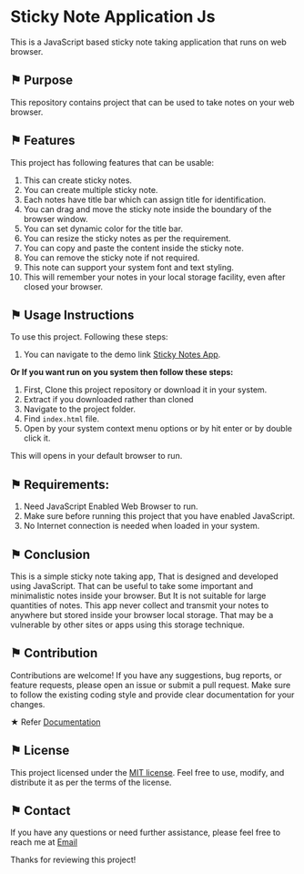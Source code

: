 # Sticky Note Application Js

This is a JavaScript based sticky note taking application that runs on web browser.

## &#9873; Purpose
This repository contains project that can be used to take notes on your web browser.

## &#9873; Features
This project has following features that can be usable:

1. This can create sticky notes.
2. You can create multiple sticky note.
3. Each notes have title bar which can assign title for identification.
4. You can drag and move the sticky note inside the boundary of the browser window.
5. You can set dynamic color for the title bar.
6. You can resize the sticky notes as per the requirement.
7. You can copy and paste the content inside the sticky note.
8. You can remove the sticky note if not required.
9. This note can support your system font and text styling.
10. This will remember your notes in your local storage facility, even after closed your browser.

## &#9873; Usage Instructions

To use this project. Following these steps:

1. You can navigate to the demo link [Sticky Notes App](https://arathinai.blogspot.com/p/sticky-note-application.html).

**Or If you want run on you system then follow these steps:**

1. First, Clone this project repository or download it in your system.
2. Extract if you downloaded rather than cloned
3. Navigate to the project folder.
4. Find `index.html` file.
5. Open by your system context menu options or by hit enter or by double click it.

This will opens in your default browser to run. 

## &#9873; Requirements:

1. Need JavaScript Enabled Web Browser to run.
2. Make sure before running this project that you have enabled JavaScript.
3. No Internet connection is needed when loaded in your system.

## &#9873; Conclusion

This is a simple sticky note taking app, That is designed and developed using JavaScript. That can be useful to take some important and minimalistic notes inside your browser. But It is not suitable for large quantities of notes. This app never collect and transmit your notes to anywhere but stored inside your browser local storage. That may be a vulnerable by other sites or apps using this storage technique.

## &#9873; Contribution

Contributions are welcome! If you have any suggestions, bug reports, or feature requests, please open an issue or submit a pull request. Make sure to follow the existing coding style and provide clear documentation for your changes.

&#9733; Refer [Documentation](./documentation.md)

## &#9873; License

This project licensed under the [MIT license](LICENSE). Feel free to use, modify, and distribute it as per the terms of the license.

## &#9873; Contact

If you have any questions or need further assistance, please feel free to reach me at [Email](mailto:resulttext)

Thanks for reviewing this project!
